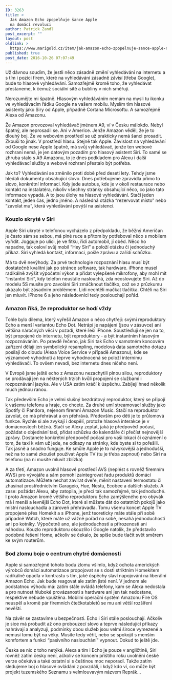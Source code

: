 ```yaml
---
ID: 3263
title: >
  Jak Amazon Echo zpopelňuje šance Apple
  na domácí revoluci
author: Patrick Zandl
post_excerpt: ""
layout: post
oldlink: >
  https://www.marigold.cz/item/jak-amazon-echo-zpopelnuje-sance-apple-na-domaci-revoluci
published: true
post_date: 2016-10-26 07:07:49
---
```

Už dávnou soudím, že  jestli něco zásadně změní vyhledávání na internetu a s tím i pozici firem, které na vyhledávání zásadně závisí (třeba Google), bude to hlasové vyhledávání. Samozřejmě kromě toho, že vyhledávat přestaneme, k čemuž sociální sítě a bubliny v nich směřují. 

Nerozumějte mi špatně. Hlasovým vyhledáváním nemám na mysli tu ikonku ve vyhledávacím řádku Google na vašem mobilu. Myslím tím hlasové asistenty jako Siry od Apple, případně Cortana Microsoftu. A samozřejmě Alexa od Amazonu. 

Že Amazon provozoval vyhledávač jménem A9, ví v Česku málokdo. Nebyl špatný, ale neprosadil se. Ani v Americe. Jenže Amazon věděl, že je to dlouhý boj. Že ve webovém prostředí se už prakticky nemá šanci prosadit. Zkouší to jinak. V prostředí hlasu. Stejně tak Apple. Závislost na vyhledávání od Google nese  Apple špatně, má svůj vyhledávač, jenže ten webové rozhraní nemá, je jen datovým pozadím pro hlasový asistent Siri. To samé se zhruba stalo s A9 Amazonu, to je dnes podkladem pro Alexu i další vyhledávací služby a webové rozhraní přestalo být potřeba. 

Jak to? Vyhledávání se změnilo proti době před deseti lety. Tehdy jsme hledali dokumenty obsahující slovo. Dnes potřebujeme zpravidla přímo to slovo, konkrétní informaci. Kdy jede autobus, kde je v okolí restaurace nebo kontakt na instalatéra, nikoliv všechny stránky obsahující něco, co jako tato informace vypadá. A to jsou úlohy na hlasové vyhledávání. Stačí jeden kontakt, jeden čas, jedno jméno. A následná otázka “rezervovat místo” nebo “zavolat mu”, která vyhledávání povýší na asistenci. 

<h3>Kouzlo skryté v Siri</h3>

Apple Siri ukryté v telefonou vycházelo z předpokladu, že běžný Američan je často sám se sebou, má plné ruce a přitom by potřeboval něco s mobilem vyřídit. Jogguje po ulici, je ve fitku, řídí automobil, jí oběd. Něco ho napadne, tak osloví svůj mobil “Hey Siri” a položí otázku či jednoduchý příkaz. Siri vyhledá kontakt, informaci, pošle zprávu a zařídí schůzku. 

Má to dvě nevýhody. Za prvé technologie rozpoznání hlasu musí být dostatečně kvalitní jak po stránce software, tak hardware. iPhone musel radikálně zvýšit výpočetní výkon a přidat vylepšené mikrofony, aby mohl mít “instantní Siri”, kdy telefon neustále naslouchá, zda neoslovujete Siri. Až do modelu 5S musíte pro zavolání Siri zmáčknout tlačítko, což se z průzkumu ukázalo být zásadním problémem. Lidi nechtěli mačkat tlačítka. Chtěli na Siri jen mluvit. iPhone 6 a jeho následovníci tedy poslouchají pořád. 

<h3>Amazon říká, že reproduktor se hodí vždy</h3>

Tohle bylo dilema, který vyřešil Amazon o něco chytřeji: svými reproduktory Echo a menší variantou Echo Dot. Netrápí je napájení (jsou v zásuvce) ani většina náročných věcí v pozadí, které řeší iPhone. Soustřeďují se jen na to, být propojené do internetu, být reproduktory - a být instantním hlasovým rozpoznáváním. Po pravdě řečeno, jak Siri tak Echo v samotném koncovém zařízení dělají jen symbolický resampling, modelová data samotného dotazu posílají do cloudu (Alexa Voice Service v případě Amazonu), kde se významově vyhodnotí a teprve vyhodnocená se položí internímu vyhledávači. To ovšem nevadí, bez internetu dnes ničeho není. 

V Evropě jsme ještě echo z Amazonu nezachytili plnou silou, reproduktory se prodávají jen na některých trzích kvůli propojení se službami i rozpoznávání jazyka. Ale v USA zatím kráčí k úspěchu. Zabíjejí hned několik much jednou ranou. 

Tak především Echo je velmi slušný bezdrátový reproduktor, který se připojí k vašemu telefonu a hraje, co chcete. Za druhé umí streamovací služby jako Spotify či Pandora, nejenom firemní Amazon Music. Stačí na reproduktor zavolat, co má přehrávat a on přehrává. Především pro děti je to průlomová funkce. Rychle si ale zvykají i dospělí, protože hlasová interakce je v domácnostech běžná. Stačí se Alexy zeptat, jaká je předpověď počasí, požádat o objednání taxi, přidat schůzku do kalendáře či přečíst nejnovější zprávy. Dostanete konkrétní předpověď počasí pro vaši lokaci či oznámení o tom, že taxi k vám už jede, ne odkazy na stránky, kde byste si to pořešili.  Tak jasně a snadno funguje. Ke smůle Apple je to návykovější a jednodušší, než na to samé zkoušet používat Apple TV (tu je třeba zapnout) nebo Siri na telefonu (na ni musíte mluvit zblízka)

A za třetí, Amazon uvolnil hlasové prostředí AVS (neplést s rovněž firemním AWS) pro vývojáře a sám pomohl zaintegrovat řadu produktů domácí automatizace. Můžete nechat zavírat dveře, měnit nastavení termostatu či zhasínat prostřednictvím Garageio, Hue, Nestu, Ecobee a dalších služeb. A zase: požádat Alexu, aby zatopila, je přeci tak samozřejmé, tak jednoduché. I proto Amazon kromě většího reproduktoru Echo zamýšleného pro obývák má i menší a levnější Echo Dot, které si můžete dát do ostatních pokojů jako místní naslouchadla a zároveň přehrávadla. Tomu všemu koncet Apple TV propojené přes Homekit a s iPhone, jenž teoreticky máte stále při sobě případně Watch, které máte už vážně pořád na sobě, nesahá jednoduchostí ani po kotníky. Výpočetně ano, ale jednoduchostí a přirozeností ani náhodou. Kouzlo reproduktoru okouzlilo i Google natolik, že představilo podobné řešení Home, ačkoliv se čekalo, že spíše bude tlačit svět směrem ke svým routerům.

<h3>Bod zlomu boje o centrum chytré domácnosti</h3>

Apple si samozřejmě tohoto bodu zlomu všimlo, když ochota amerických výrobců domácí automatizace propojovat se s dosti striktním Homekitem radikálně opadla v kontrastu s tím, jaké úspěchy slaví napojování na liberální Amazon Echo. Jak bude reagovat ale zatím jisté není. V jednom ale podstatnou výhodu má: zatím stále ovládá telefony, kam se Alexa nedostala a pro nutnost hluboké provázanosti s hardware ani jen tak nedostane, respektive nebude vpuštěna. Mobilní operační systém Amazonu Fire OS neuspěl a kromě pár firemních čtečkotabletů se mu ani větší rozšíření nevěští.

Na závěr se zastavíme u bezpečnosti. Echo i Siri stále poslouchají. Ačkoliv je sice má probudit až ono probouzecí slovo a teprve následující příkazy nahrávají a analyzují, podmínky obou služeb jsou velmi široce vymezené a nemusí tomu být na věky. Musíte tedy věřit, nebo se spokojit s menším komfortem a funkci “pasivního naslouchání” vypnout. Dokud to ještě jde. 

Česka se nic z toho netýká. Alexa a tím i Echo je pouze v angličtině, Siri rovněž zatím česky není, ačkoliv se koncem příštího roku uvolnění české verze očekává a také ostatní si s češtinou moc neporadí. Takže zatím sledujeme boj o hlasové ovládání z povzdálí, i když kdo ví, co může být projekt tuzemského Seznamu s velmlouvavým názvem Reprák…